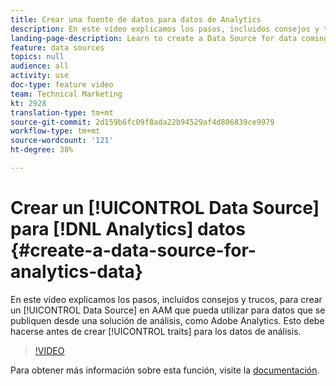 ```yaml
---
title: Crear una fuente de datos para datos de Analytics
description: En este vídeo explicamos los pasos, incluidos consejos y trucos, de la creación de una fuente de datos en AAM que puede utilizar para los datos que llegan en tiempo real desde una solución de análisis, como Adobe Analytics. Esto debe hacerse antes de crear rasgos para los datos de análisis.
landing-page-description: Learn to create a Data Source for data coming in live from an analytics solution, like Adobe Analytics. Do this prior to creating traits for the analytics data.
feature: data sources
topics: null
audience: all
activity: use
doc-type: feature video
team: Technical Marketing
kt: 2928
translation-type: tm+mt
source-git-commit: 2d159b6fc09f8ada22b94529af4d806839ce9979
workflow-type: tm+mt
source-wordcount: '121'
ht-degree: 38%

---
```



# Crear un [!UICONTROL Data Source] para [!DNL Analytics] datos {#create-a-data-source-for-analytics-data}

En este vídeo explicamos los pasos, incluidos consejos y trucos, para crear un [!UICONTROL Data Source] en AAM que pueda utilizar para datos que se publiquen desde una solución de análisis, como Adobe Analytics. Esto debe hacerse antes de crear [!UICONTROL traits] para los datos de análisis.

>[!VIDEO](https://video.tv.adobe.com/v/27329/?quality=12)

Para obtener más información sobre esta función, visite la [documentación](https://marketing.adobe.com/resources/help/en_US/aam/c_datasources.html).
